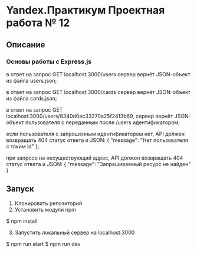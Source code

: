 # Yandex.Практикум Проектная работа № 12

## Описание

### Основы работы с Express.js

в ответ на запрос GET localhost:3000/users сервер вернёт JSON-объект из файла users.json;

в ответ на запрос GET localhost:3000/cards сервер вернёт JSON-объект из файла cards.json;

в ответ на запрос GET localhost:3000/users/8340d0ec33270a25f2413b69, сервер вернёт JSON-объект пользователя с переданным после /users идентификатором;

если пользователя с запрошенным идентификатором нет, API должен возвращать 404 статус ответа и JSON: { "message": "Нет пользователя с таким id" };

при запросе на несуществующий адрес, API должен возвращать 404 статус ответа и JSON: { "message": "Запрашиваемый ресурс не найден" }

## Запуск

1. Клонировать репозиторий
2. Установить модули npm

\$ npm install

3. Запустить локальный сервер на localhost:3000

$ npm run start
$ npm run dev
